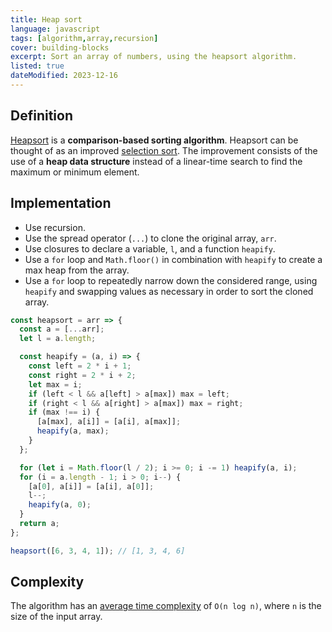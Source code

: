 ```yaml
---
title: Heap sort
language: javascript
tags: [algorithm,array,recursion]
cover: building-blocks
excerpt: Sort an array of numbers, using the heapsort algorithm.
listed: true
dateModified: 2023-12-16
---
```


## Definition

[Heapsort](https://en.wikipedia.org/wiki/Heapsort) is a **comparison-based sorting algorithm**. Heapsort can be thought of as an improved [selection sort](/js/s/selection-sort). The improvement consists of the use of a **heap data structure** instead of a linear-time search to find the maximum or minimum element.

## Implementation

- Use recursion.
- Use the spread operator (`...`) to clone the original array, `arr`.
- Use closures to declare a variable, `l`, and a function `heapify`.
- Use a `for` loop and `Math.floor()` in combination with `heapify` to create a max heap from the array.
- Use a `for` loop to repeatedly narrow down the considered range, using `heapify` and swapping values as necessary in order to sort the cloned array.

```js
const heapsort = arr => {
  const a = [...arr];
  let l = a.length;

  const heapify = (a, i) => {
    const left = 2 * i + 1;
    const right = 2 * i + 2;
    let max = i;
    if (left < l && a[left] > a[max]) max = left;
    if (right < l && a[right] > a[max]) max = right;
    if (max !== i) {
      [a[max], a[i]] = [a[i], a[max]];
      heapify(a, max);
    }
  };

  for (let i = Math.floor(l / 2); i >= 0; i -= 1) heapify(a, i);
  for (i = a.length - 1; i > 0; i--) {
    [a[0], a[i]] = [a[i], a[0]];
    l--;
    heapify(a, 0);
  }
  return a;
};

heapsort([6, 3, 4, 1]); // [1, 3, 4, 6]
```

## Complexity

The algorithm has an [average time complexity](/js/s/big-o-cheatsheet#array-sorting-algorithms) of `O(n log n)`, where `n` is the size of the input array.
